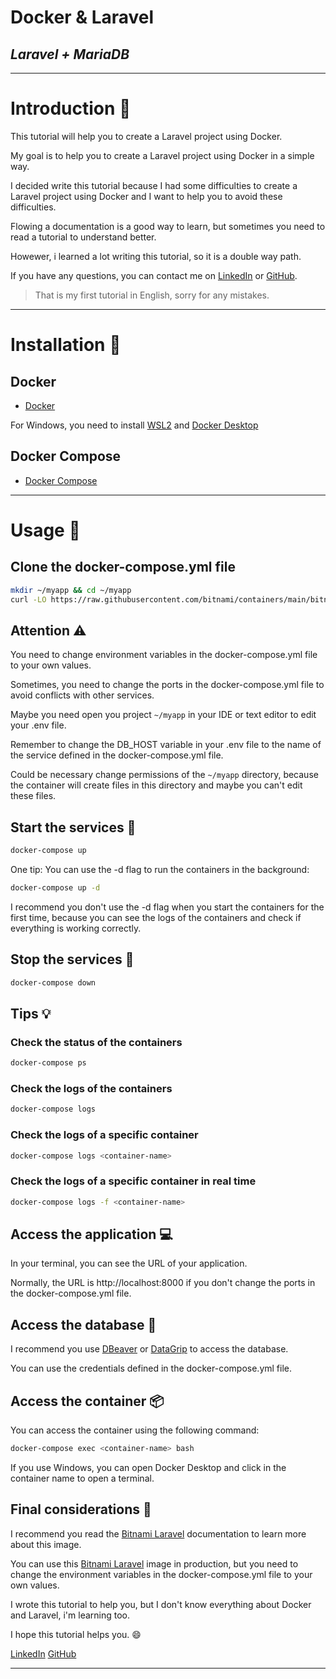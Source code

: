 # Docker & Laravel
## _Laravel + MariaDB_
---

# Introduction :page_facing_up:

This tutorial will help you to create a Laravel project using Docker.

My goal is to help you to create a Laravel project using Docker in a simple way.

I decided write this tutorial because I had some difficulties to create a Laravel project using Docker and I want to help you to avoid these difficulties.

Flowing a documentation is a good way to learn, but sometimes you need to read a tutorial to understand better.

Howewer, i learned a lot writing this tutorial, so it is a double way path.

If you have any questions, you can contact me on [LinkedIn](https://www.linkedin.com/in/luiz-schons/) or [GitHub](https://github.com/sschonss).

>That is my first tutorial in English, sorry for any mistakes.

---
# Installation :whale:

## Docker
- [Docker](https://docs.docker.com/get-docker/)

For Windows, you need to install [WSL2](https://docs.microsoft.com/en-us/windows/wsl/install-win10) and [Docker Desktop](https://docs.docker.com/docker-for-windows/install/)

## Docker Compose
- [Docker Compose](https://docs.docker.com/compose/install/)
---

# Usage :rocket:

## Clone the docker-compose.yml file
```sh
mkdir ~/myapp && cd ~/myapp
curl -LO https://raw.githubusercontent.com/bitnami/containers/main/bitnami/laravel/docker-compose.yml
```

## Attention :warning:

You need to change environment variables in the docker-compose.yml file to your own values.

Sometimes, you need to change the ports in the docker-compose.yml file to avoid conflicts with other services.

Maybe you need open you project `~/myapp` in your IDE or text editor to edit your .env file.

Remember to change the DB_HOST variable in your .env file to the name of the service defined in the docker-compose.yml file.

Could be necessary change permissions of the `~/myapp` directory, because the container will create files in this directory and maybe you can't edit these files.



## Start the services :muscle:
```sh
docker-compose up
```

One tip: You can use the -d flag to run the containers in the background:
```sh
docker-compose up -d
```

I recommend you don't use the -d flag when you start the containers for the first time, because you can see the logs of the containers and check if everything is working correctly.

## Stop the services :stop_sign:
```sh
docker-compose down
```

## Tips :bulb:

### Check the status of the containers
```sh
docker-compose ps
```

### Check the logs of the containers
```sh
docker-compose logs
```

### Check the logs of a specific container
```sh
docker-compose logs <container-name>
```

### Check the logs of a specific container in real time
```sh
docker-compose logs -f <container-name>
```

## Access the application :computer:

In your terminal, you can see the URL of your application.

Normally, the URL is http://localhost:8000 if you don't change the ports in the docker-compose.yml file.

## Access the database :floppy_disk:

I recommend you use [DBeaver](https://dbeaver.io/) or [DataGrip](https://www.jetbrains.com/datagrip/) to access the database.

You can use the credentials defined in the docker-compose.yml file.

## Access the container :package:

You can access the container using the following command:
```sh
docker-compose exec <container-name> bash
```

If you use Windows, you can open Docker Desktop and click in the container name to open a terminal.

## Final considerations :memo:

I recommend you read the [Bitnami Laravel](https://hub.docker.com/r/bitnami/laravel/) documentation to learn more about this image.

You can use this [Bitnami Laravel](https://hub.docker.com/r/bitnami/laravel/) image in production, but you need to change the environment variables in the docker-compose.yml file to your own values.

I wrote this tutorial to help you, but I don't know everything about Docker and Laravel, i'm learning too.

I hope this tutorial helps you. :smile:

[LinkedIn](https://www.linkedin.com/in/luiz-schons/)
[GitHub](https://github.com/sschonss)

---
